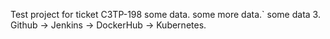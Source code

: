 Test project for ticket C3TP-198
some data.
some more data.`
some data 3.
Github -> Jenkins -> DockerHub -> Kubernetes. 
